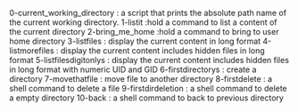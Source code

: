  0-current_working_directory : a script that prints the absolute path name of the current working directory.
1-listit :hold a command to list a content of the current directory
2-bring_me_home :hold a command to bring to user home directory
3-listfiles : display the current content in long format
4-listmorefiles : display the current content includes hidden files in long format
5-listfilesdigitonlys : display the current content includes hidden files in long format with numeric UID and GID
6-firstdirectorys : create a directory
7-movethatfile : move file to another directory
8-firstdelete : a shell command to delete a file
9-firstdirdeletion : a shell command to delete a empty directory
10-back : a shell command to back to previous directory
